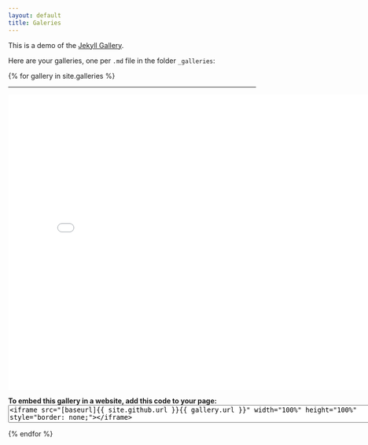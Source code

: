 ```yaml
---
layout: default
title: Galeries
---
```


This is a demo of the [Jekyll Gallery](https://github.com/lexoyo/jekyll-gallery/).

Here are your galleries, one per `.md` file in the folder `_galleries`:

{% for gallery in site.galleries %}
<hr>
<iframe src="{{ site.github.url }}{{ gallery.url }}" width="800px" height="600px" style="border: none; margin: auto; display: block;"></iframe>
<div style="width: 800px; margin: auto; display: block;">
<p>
<strong>To embed this gallery in a website, add this code to your page:</strong>
<textarea style="width: 800px; margin: auto; display: block;">
&lt;iframe src="[baseurl]{{ site.github.url }}{{ gallery.url }}" width="100%" height="100%" style="border: none;"&gt;&lt;/iframe&gt;
</textarea>
</p>
</div>
{% endfor %}

